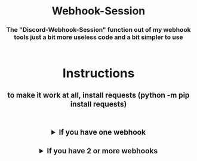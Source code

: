 <div align="center">
  <h1>Webhook-Session</h>
  <h3>The "Discord-Webhook-Session" function out of my webhook tools just a bit more useless code and a bit simpler to use
  <br><br>
    
<div align="center">
  <h1>Instructions</h>
  <h3>to make it work at all, install requests (python -m pip install requests)<br><br>
  <h3><details align="center">
    <summary>If you have one webhook</summary>
    <h5>Replace the line with "YOUR FIRST WEBHOOK HERE" inside the b-config.json file with your webhook<br>
      Your b-config.json file should look something like that: <br><pre><code align="left">{
  "webhooks": [
    "https://discord.com/api/webhooks/913484234486870087/51RgnJT0HshyJc5WopMQALbiHdZ87GyOrtGXxhpKyfyJvune1sMywXXM6oOjFnd0LO_C"
  ]
}</code></pre><br>
      Now run the dc-webhook-session.py file it will automaticaly select the first webhook and start the session
  </details>
  <h3><details>
    <summary>If you have 2 or more webhooks</summary>
    <h5>Put each webhook inside one line (just replace the first and second filled out line), <br>BUT the webhook has to be in quotation marks ("). <br>For each webhook add a "," at the end of the last line and do the same thing as in the firstline<br><h2>!!! Watch out the last line with your webhook has to have no "," at the end or it will not work<br>
      <h5>Your b-config.json file should look something like that: <br><pre><code>{
  "webhooks": [
    "https://discord.com/api/webhooks/913484234486870087/51RgnJT0HshyJc5WopMQALbiHdZ87GyOrtGXxhpKyfyJvune1sMywXXM6oOjFnd0LO_C",
    "https://discord.com/api/webhooks/925827238274949220/nr7QoFFyu92zzTRdyo6gs7t4G5PsbBoAKa4-b-UKjRxvkKYXvpyFl1R_sdpn35aq9hKJ"
  ]
}</code></pre> (depending on how many webhooks you have)
      Now if you run the dc-webhook-session.py file you will be able to choose which webhook you want to use to open a new session<br>
  </details>
  <br><br>
